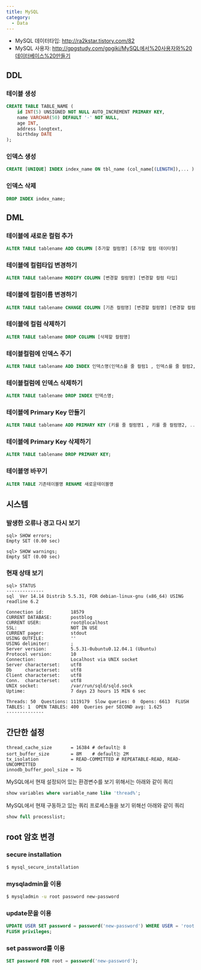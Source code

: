 ```yaml
---
title: MySQL
category:
  - Data
---
```


* MySQL 데이터타입: <http://ra2kstar.tistory.com/82>
* MySQL 사용자: <http://gpgstudy.com/gpgiki/MySQL에서%20사용자와%20데이터베이스%20만들기>

## DDL

### 테이블 생성

```sql
CREATE TABLE TABLE_NAME (
    id INT(5) UNSIGNED NOT NULL AUTO_INCREMENT PRIMARY KEY,
    name VARCHAR(50) DEFAULT '-' NOT NULL,
    age INT,
    address longtext,
    birthday DATE
);
```

### 인덱스 생성

```sql
CREATE [UNIQUE] INDEX index_name ON tbl_name (col_name[(LENGTH]),... )
```

### 인덱스 삭제

```sql
DROP INDEX index_name;
```

## DML

### 테이블에 새로운 컬럼 추가

```sql
ALTER TABLE tablename ADD COLUMN [추가할 컬럼명] [추가할 컬럼 데이타형]
```

### 테이블에 컬럼타입 변경하기

```sql
ALTER TABLE tablename MODIFY COLUMN [변경할 컬럼명] [변경할 컬럼 타입]
```

### 테이블에 컬럼이름 변경하기

```sql
ALTER TABLE tablename CHANGE COLUMN [기존 컬럼명] [변경할 컬럼명] [변경할 컬럼타입]
```

### 테이블에 컬럼 삭제하기

```sql
ALTER TABLE tablename DROP COLUMN [삭제할 컬럼명]
```

### 테이블컬럼에 인덱스 주기

```sql
ALTER TABLE tablename ADD INDEX 인덱스명(인덱스를 줄 컬럼1 , 인덱스를 줄 컬럼2, ... )
```

### 테이블컬럼에 인덱스 삭제하기

```sql
ALTER TABLE tablename DROP INDEX 인덱스명;
```

### 테이블에 Primary Key 만들기

```sql
ALTER TABLE tablename ADD PRIMARY KEY (키를 줄 컬럼명1 , 키를 줄 컬럼명2, ...)
```

### 테이블에 Primary Key 삭제하기

```sql
ALTER TABLE tablename DROP PRIMARY KEY;
```

### 테이블명 바꾸기

```sql
ALTER TABLE 기존테이블명 RENAME 새로운테이블명
```

## 시스템

### 발생한 오류나 경고 다시 보기

```
sql> SHOW errors;
Empty SET (0.00 sec)

sql> SHOW warnings;
Empty SET (0.00 sec)
```

### 현재 상태 보기

```
sql> STATUS
--------------
sql  Ver 14.14 Distrib 5.5.31, FOR debian-linux-gnu (x86_64) USING readline 6.2

Connection id:          18579
CURRENT DATABASE:       postblog
CURRENT USER:           root@localhost
SSL:                    NOT IN USE
CURRENT pager:          stdout
USING OUTFILE:          ''
USING delimiter:        ;
Server version:         5.5.31-0ubuntu0.12.04.1 (Ubuntu)
Protocol version:       10
Connection:             Localhost via UNIX socket
Server characterset:    utf8
Db     characterset:    utf8
Client characterset:    utf8
Conn.  characterset:    utf8
UNIX socket:            /var/run/sqld/sqld.sock
Uptime:                 7 days 23 hours 15 MIN 6 sec

Threads: 50  Questions: 1119179  Slow queries: 0  Opens: 6613  FLUSH TABLES: 1  OPEN TABLES: 400  Queries per SECOND avg: 1.625
--------------
```

## 간단한 설정

```
thread_cache_size       = 16384 # default는 8
sort_buffer_size        = 8M    # default는 2M
tx_isolation            = READ-COMMITTED # REPEATABLE-READ, READ-UNCOMMITTED
innodb_buffer_pool_size = 7G
```

MySQL에서 현재 설정되어 있는 환경변수를 보기 위해서는 아래와 같이 쿼리
```sql
show variables where variable_name like 'thread%';
```

MySQL에서 현재 구동하고 있는 쿼리 프로세스들을 보기 위해선 아래와 같이 쿼리
```sql
show full processlist;
```

## root 암호 변경

### secure installation
```sh
$ mysql_secure_installation
```

### mysqladmin을 이용
```sh
$ mysqladmin -u root password new-password
```

### update문을 이용
```sql
UPDATE USER SET password = password('new-password') WHERE USER = 'root';
FLUSH privileges;
```

### set password를 이용
```sql
SET password FOR root = password('new-password');
```
